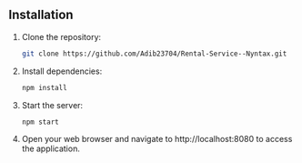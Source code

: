## Installation

1. Clone the repository:

   ```bash
   git clone https://github.com/Adib23704/Rental-Service--Nyntax.git
   ```

2. Install dependencies:

   ```bash
   npm install
   ```

3. Start the server:

   ```bash
   npm start
   ```

5. Open your web browser and navigate to http://localhost:8080 to access the application.